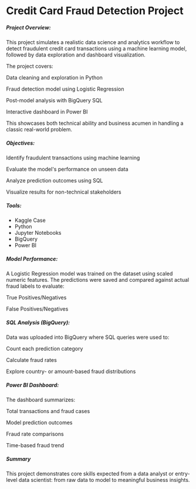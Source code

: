 # **Credit Card Fraud Detection Project**



##### **Project Overview:**



This project simulates a realistic data science and analytics workflow to detect fraudulent credit card transactions using a machine learning model, followed by data exploration and dashboard visualization.



The project covers:



Data cleaning and exploration in Python

Fraud detection model using Logistic Regression

Post-model analysis with BigQuery SQL

Interactive dashboard in Power BI

This showcases both technical ability and business acumen in handling a classic real-world problem.



##### **Objectives:**



Identify fraudulent transactions using machine learning

Evaluate the model's performance on unseen data

Analyze prediction outcomes using SQL

Visualize results for non-technical stakeholders



##### **Tools:**



* Kaggle Case
* Python 
* Jupyter Notebooks
* BigQuery	
* Power BI





##### **Model Performance:**



A Logistic Regression model was trained on the dataset using scaled numeric features. The predictions were saved and compared against actual fraud labels to evaluate:



True Positives/Negatives

False Positives/Negatives



##### **SQL Analysis (BigQuery):**



Data was uploaded into BigQuery where SQL queries were used to:



Count each prediction category

Calculate fraud rates

Explore country- or amount-based fraud distributions



##### **Power BI Dashboard:**



The dashboard summarizes:

Total transactions and fraud cases

Model prediction outcomes

Fraud rate comparisons

Time-based fraud trend



##### **Summary**



This project demonstrates core skills expected from a data analyst or entry-level data scientist: from raw data to model to meaningful business insights.

